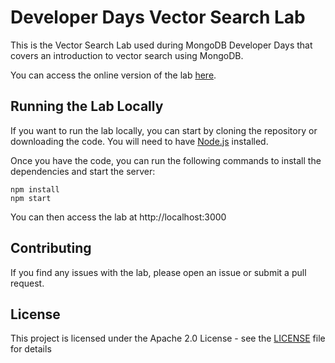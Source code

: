 # Developer Days Vector Search Lab

This is the Vector Search Lab used during MongoDB Developer Days that covers an introduction to vector search using MongoDB.

You can access the online version of the lab [here](https://mongodb-developer.github.io/vector-search-lab/).

## Running the Lab Locally

If you want to run the lab locally, you can start by cloning the repository or downloading the code. You will need to have [Node.js](https://nodejs.org/en/) installed.

Once you have the code, you can run the following commands to install the dependencies and start the server:

```
npm install
npm start
```

You can then access the lab at http://localhost:3000

## Contributing

If you find any issues with the lab, please open an issue or submit a pull request.

## License

This project is licensed under the Apache 2.0 License - see the [LICENSE](LICENSE) file for details
